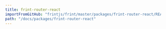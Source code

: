 ```yaml
---
title: frint-router-react
importFromGitHub: "frintjs/frint/master/packages/frint-router-react/README.md"
path: "/docs/packages/frint-router-react"
---
```

